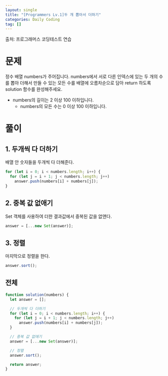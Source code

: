 ```yaml
---
layout: single
title: "[Programmers Lv.1]두 개 뽑아서 더하기"
categories: Daily Coding
tag: []
---
```


출처: 프로그래머스 코딩테스트 연습

# 문제

정수 배열 numbers가 주어집니다. numbers에서 서로 다른 인덱스에 있는 두 개의 수를 뽑아 더해서 만들 수 있는 모든 수를 배열에 오름차순으로 담아 return 하도록 solution 함수를 완성해주세요.

- numbers의 길이는 2 이상 100 이하입니다.
  - numbers의 모든 수는 0 이상 100 이하입니다.

# 풀이

## 1. 두개씩 다 더하기

배열 안 숫자들을 두개씩 다 더해준다.

```javascript
for (let i = 0; i < numbers.length; i++) {
  for (let j = i + 1; j < numbers.length; j++)
    answer.push(numbers[i] + numbers[j]);
}
```

## 2. 중복 값 없애기

Set 객체를 사용하여 더한 결과값에서 중복된 값을 없앤다.

```javascript
answer = [...new Set(answer)];
```

## 3. 정렬

마지막으로 정렬을 한다.

```javascript
answer.sort();
```

## 전체

```javascript
function solution(numbers) {
  let answer = [];

  // 두개씩 다 더하기
  for (let i = 0; i < numbers.length; i++) {
    for (let j = i + 1; j < numbers.length; j++)
      answer.push(numbers[i] + numbers[j]);
  }

  // 중복 값 없애기
  answer = [...new Set(answer)];

  // 정렬
  answer.sort();

  return answer;
}
```
